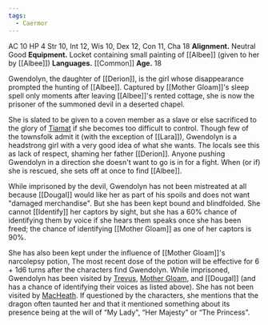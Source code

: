 ```yaml
---
tags:
  - Caermor
---
```

AC 10
HP 4
Str 10, Int 12, Wis 10, Dex 12, Con 11, Cha 18 
**Alignment.** Neutral Good
**Equipment.** Locket containing small painting of [[Albee]] (given to her by [[Albee]])
**Languages.** [[Common]]
**Age.** 18

Gwendolyn, the daughter of [[Derion]], is the girl whose disappearance prompted the hunting of [[Albee]]. Captured by [[Mother Gloam]]'s sleep spell only moments after leaving [[Albee]]'s rented cottage, she is now the prisoner of the summoned devil in a deserted chapel.

She is slated to be given to a coven member as a slave or else sacrificed to the glory of [Tiamat](Tiamat.md) if she becomes too difficult to control. Though few of the townsfolk admit it
(with the exception of [[Lara]]), Gwendolyn is a headstrong girl with a very good idea of what she wants. The locals see this as lack of respect, shaming her father [[Derion]]. Anyone pushing Gwendolyn in a direction she doesn't want to go is in for a fight. When (or if) she is rescued, she sets off at once to find [[Albee]].

While imprisoned by the devil, Gwendolyn has not been mistreated at all because [[Dougal]] would like her as part of his spoils and does not want "damaged merchandise". But she has been kept bound and blindfolded. She cannot [[Identify]] her captors by sight, but she has a 60% chance of identifying them by voice if she hears them speaks once she has been freed; the chance of identifying [[Mother Gloam]] as one of her captors is 90%. 

She has also been kept under the influence of [[Mother Gloam]]'s narcolepsy potion, The most recent dose of the potion will be effective for 6 + 1d6 turns after the characters find Gwendolyn. While imprisoned, Gwendolyn has been visited by [Trevus](Trevus.md), [Mother Gloam](Mother%20Gloam.md), and [[Dougal]] (and has a chance of identifying their voices as listed above). She has not been visited by [MacHeath](MacHeath.md). If questioned by the characters, she mentions that the dragon often taunted her and that it mentioned something about its presence being at the will of “My Lady", “Her Majesty” or “The Princess". 